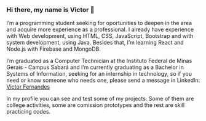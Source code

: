 ### Hi there, my name is Victor 👋
I’m a programming student seeking for oportunities to deepen in the area and acquire more experience as a professional. I already have experience with Web development, using HTML, CSS, JavaScript, Bootstrap and with system development, using Java. Besides that, I’m learning React and Node.js with Firebase and MongoDB.

I’m graduated as a Computer Technician at the Instituto Federal de Minas Gerais - Campus Sabará and I’m currently graduating as a Bachelor in Systems of Information, seeking for an internship in technology, so if you need or know someone who needs one, please send a message in LinkedIn:
<a class="badge-base__link LI-simple-link" href="https://br.linkedin.com/in/victor-fernandes-9286a8238?trk=profile-badge">Victor Fernandes</a>

In my profile you can see and test some of my projects. Some of them are college activities, some are comission prototypes and the rest are skill practicing codes.
